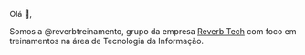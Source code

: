 Olá 👋,

Somos a @reverbtreinamento, grupo da empresa <a href="https://www.reverb.tec.br/" target="_blank">Reverb Tech</a> com foco em treinamentos na área de Tecnologia da Informação.
